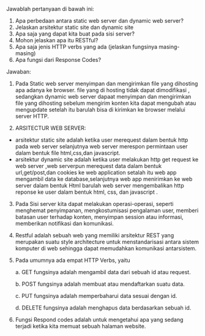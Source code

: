 Jawablah pertanyaan di bawah ini:
1. Apa perbedaan antara static web server dan dynamic web server?
2. Jelaskan arsitektur static site dan dynamic site
3. Apa saja yang dapat kita buat pada sisi server?
4. Mohon jelaskan apa itu RESTful?
5. Apa saja jenis HTTP verbs yang ada (jelaskan fungsinya masing-masing)
6. Apa fungsi dari Response Codes?

Jawaban:

1. Pada Static web server menyimpan dan mengirimkan file yang dihosting apa adanya ke browser. file  yang di hosting  tidak dapat dimodifikasi , sedangkan dynamic web server dapaat menyimpan dan  mengirimkan file yang dihosting sebelum mengirim konten kita dapat mengubah atau mengupdate setelah itu barulah bisa di kirimkan ke browser melalui server HTTP.
 
2. ARSITECTUR WEB SERVER:
- arsitektur static site adalah ketika user merequest dalam bentuk http pada web server selanjutnya web server merespon permintaan user dalam bentuk file html,css,dan javascript. 
- arsitektur dynamic site adalah ketika user melakukan http get request ke web server ,web serverpun merequest data dalam bentuk url,get/post,dan cookies ke web application setalah itu web app mengambil data ke database,selanjutnya web app menirimkan ke web server dalam bentuk Html barulah web server mengembalikan http reponse ke user dalam bentuk html, css, dan javascript . 

3. Pada Sisi server kita dapat melakukan operasi-operasi, seperti menghemat penyimpanan, mengkostumisasi pengalaman user, memberi batasan user terhadap konten, menyimpan session atau informasi, memberikan notifikasi dan komunikasi.

4. Restful adalah sebuah web yang memiliki arsitektur REST yang merupakan suatu style architecture untuk menstandarisasi antara sistem komputer di web sehingga dapat  memudahkan komunikasi antarsistem.

5. Pada umumnya ada empat HTTP Verbs, yaitu

    a. GET fungsinya adalah mengambil data dari sebuah id atau request.

    b. POST fungsinya adalah membuat atau mendaftarkan suatu data.

    c. PUT fungsinya adalah memperbaharui data sesuai dengan id.

    d. DELETE fungsinya adalah menghapus data berdasarkan sebuah id.

6. Fungsi Respond codes adalah untuk mengetahui apa yang sedang terjadi ketika kita memuat sebuah halaman website.